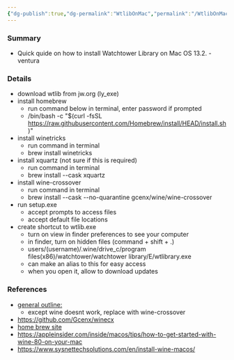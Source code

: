 ```yaml
---
{"dg-publish":true,"dg-permalink":"WtlibOnMac","permalink":"/WtlibOnMac/","title":"Install Watchtower Library on MacOS","dgShowBacklinks":false}
---
```



### Summary
- Quick quide on how to install Watchtower Library on Mac OS 13.2. - ventura

### Details
- download wtlib from jw.org (ly_exe)
- install homebrew
	- run command below in terminal, enter password if prompted
	- /bin/bash -c "$(curl -fsSL https://raw.githubusercontent.com/Homebrew/install/HEAD/install.sh)"
- install winetricks
	- run command in terminal
	- brew install winetricks
- install xquartz (not sure if this is required)
	- run command in terminal
	- brew install --cask xquartz
- install wine-crossover
	- run command in terminal
	- brew install --cask --no-quarantine gcenx/wine/wine-crossover
- run setup.exe
	- accept prompts to access files
	- accept default file locations
- create shortcut to wtlib.exe
	- turn on view in finder preferences to see your computer
	- in finder, turn on hidden files (command + shift + .)
	- users/(username)/.wine/drive_c/program files(x86)/watchtower/watchtower library/E/wtlibrary.exe
	- can make an alias to this for easy access
	- when you open it, allow to download updates



### References
- [general outline:](https://boleh.info/winemac/index.php?Watchtower+Library%2Fen)
	- except wine doesnt work, replace with wine-crossover
- https://github.com/Gcenx/winecx
- [home brew site](https://brew.sh)
- https://appleinsider.com/inside/macos/tips/how-to-get-started-with-wine-80-on-your-mac
- https://www.sysnettechsolutions.com/en/install-wine-macos/

